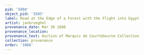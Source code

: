 ```yaml
---
pid: '5894'
object_pid: '3503'
label: Road at the Edge of a Forest with the Flight into Egypt
artist: janbrueghel
provenance_date: Mar 30 1880
provenance_location:
provenance_text: Auction of Marquis de Courtebourne Collection
collection: provenance
order: '1068'
---
```

